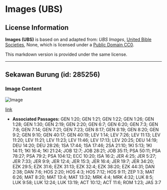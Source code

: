 # Images (UBS)

## License Information

**Images (UBS)** is based on and adapted from: _UBS Images_, [United Bible Societies](https://unitedbiblesocieties.org/), None, which is licensed under a [Public Domain CC0](https://creativecommons.org/public-domain/cc0/).

This markdown version is provided under the same license.



--------------------------------

## Sekawan Burung (id: 285256)

### Image Content

![Image](https://cdn.aquifer.bible/aquifer-content/resources/Media/WEB-0237_flock_of_birds.jpg)

[link](https://cdn.aquifer.bible/aquifer-content/resources/Media/WEB-0237_flock_of_birds.jpg)

* **Associated Passages:** GEN 1:20; GEN 1:21; GEN 1:22; GEN 1:26; GEN 1:28; GEN 1:30; GEN 2:19; GEN 2:20; GEN 6:7; GEN 6:20; GEN 7:3; GEN 7:8; GEN 7:14; GEN 7:21; GEN 7:23; GEN 8:17; GEN 8:19; GEN 8:20; GEN 9:2; GEN 9:10; GEN 40:17; GEN 40:19; LEV 1:14; LEV 7:26; LEV 11:13; LEV 11:20; LEV 11:21; LEV 11:23; LEV 11:46; LEV 17:13; LEV 20:25; DEU 14:19; DEU 14:20; DEU 28:26; 1SA 17:44; 1SA 17:46; 2SA 21:10; 1KI 5:13; 1KI 14:11; 1KI 16:4; 1KI 21:24; JOB 12:7; JOB 28:21; JOB 35:11; PSA 50:11; PSA 78:27; PSA 79:2; PSA 104:12; ECC 10:20; ISA 16:2; JER 4:25; JER 5:27; JER 7:33; JER 9:9; JER 12:4; JER 15:3; JER 16:4; JER 19:7; JER 34:20; EZK 29:5; EZK 31:6; EZK 31:13; EZK 32:4; EZK 38:20; EZK 44:31; DAN 2:38; DAN 7:6; HOS 2:20; HOS 4:3; HOS 7:12; HOS 9:11; ZEP 1:3; MAT 6:26; MAT 8:20; MAT 13:4; MAT 13:32; MRK 4:4; MRK 4:32; LUK 8:5; LUK 9:58; LUK 12:24; LUK 13:19; ACT 10:12; ACT 11:6; ROM 1:23; JAS 3:7

